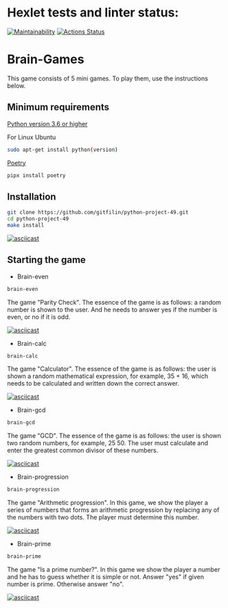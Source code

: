 # Hexlet tests and linter status:
[![Maintainability](https://api.codeclimate.com/v1/badges/74338d5120b61bc33544/maintainability)](https://codeclimate.com/github/gitfilin/python-project-49/maintainability)
[![Actions Status](https://github.com/gitfilin/python-project-49/workflows/hexlet-check/badge.svg)](https://github.com/gitfilin/python-project-49/actions)

# Brain-Games 
This game consists of 5 mini games. To play them, use the instructions below.

## Minimum requirements
[Python version 3.6 or higher](https://www.python.org/downloads/)


For Linux Ubuntu
```bash
sudo apt-get install python(version)
```

[Poetry](https://python-poetry.org/docs/)

```bash
pipx install poetry
```

## Installation
```bash
git clone https://github.com/gitfilin/python-project-49.git
cd python-project-49
make install
```

[![asciicast](https://asciinema.org/a/XPQeYz9hCEvCf86MKQBypXkd3.svg)](https://asciinema.org/a/XPQeYz9hCEvCf86MKQBypXkd3)

## Starting the game

* Brain-even 

```bash
brain-even
```

The game "Parity Check". The essence of the game is as follows: a random number is shown to the user. And he needs to answer yes if the number is even, or no if it is odd.

[![asciicast](https://asciinema.org/a/1lgXwgkz5Qj7o8ySGlrMUaKBS.svg)](https://asciinema.org/a/1lgXwgkz5Qj7o8ySGlrMUaKBS)

* Brain-calc 

```bash 
brain-calc
```

The game "Calculator". The essence of the game is as follows: the user is shown a random mathematical expression, for example, 35 + 16, which needs to be calculated and written down the correct answer.

[![asciicast](https://asciinema.org/a/8HumQO1EwI2V2rke6MGgfSXUm.svg)](https://asciinema.org/a/8HumQO1EwI2V2rke6MGgfSXUm)

* Brain-gcd 

```bash
brain-gcd
```

The game "GCD". The essence of the game is as follows: the user is shown two random numbers, for example, 25 50. The user must calculate and enter the greatest common divisor of these numbers.

[![asciicast](https://asciinema.org/a/eclc4414BCNNsP4wAW3YxjMLx.svg)](https://asciinema.org/a/eclc4414BCNNsP4wAW3YxjMLx)

* Brain-progression

```bash
brain-progression
```

The game "Arithmetic progression". In this game, we show the player a series of numbers that forms an arithmetic progression by replacing any of the numbers with two dots. The player must determine this number. 

[![asciicast](https://asciinema.org/a/WTGtb3XtfFHJmjC9WY3kJGDU1.svg)](https://asciinema.org/a/WTGtb3XtfFHJmjC9WY3kJGDU1)

* Brain-prime

```bash
brain-prime
```

The game "Is a prime number?". In this game we show the player a number and he has to guess whether it is simple or not. Answer "yes" if given number is prime. Otherwise answer "no".

[![asciicast](https://asciinema.org/a/JNKNJuZvnApoE7JlG4QaAOJy8.svg)](https://asciinema.org/a/JNKNJuZvnApoE7JlG4QaAOJy8)
